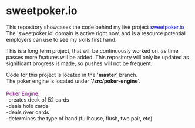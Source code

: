 # sweetpoker.io
This repository showcases the code behind my live project <font color="purpe">sweetpoker.io</font><br>
The 'sweetpoker.io' domain is active right now, and is a resource potential employers can use to see my skills first hand.<br>

This is a long term project, that will be continuously worked on. as time passes more features will be added. This repository will only be updated as significant progress is made, so pushes will not be frequent.<br>

Code for this project is located in the '<b>master</b>' branch.<br>
The poker engine is located under '<b>/src/poker-engine</b>'. <br><br>
<font color="purple">Poker Engine</font>:<br>
  -creates deck of 52 cards<br>
  -deals hole cards<br>
  -deals river cards<br>
  -determines the type of hand (fullhouse, flush, two pair, etc)<br>
